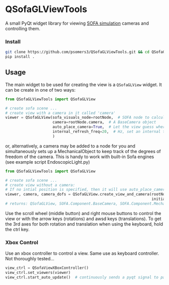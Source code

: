 # QSofaGLViewTools
A small PyQt widget library for viewing [SOFA simulation](https://www.sofa-framework.org/) cameras and controlling them.

### Install
```bash
git clone https://github.com/psomers3/QSofaGLViewTools.git && cd QSofaGLViewTools
pip install .
```

## Usage
The main widget to be used for creating the view is a `QSofaGLView` widget. It can be create in one of two ways:
```python
from QSofaGLViewTools import QSofaGLView

# create sofa scene ...
# create view with a camera in it called 'camera'
viewer = QSofaGLView(sofa_visuals_node=rootNode,  # SOFA node to calculate the visuals from
                     camera=rootNode.camera,  # A BaseCamera object
                     auto_place_camera=True,  # Let the view guess where the camera should be
                     internal_refresh_freq=20,  # Hz, set an internal timer to refresh the view. 
                     ) 
```
or, alternatively, a camera may be added to a node for you and simultaneously sets up a MechanicalObject to keep track of the degrees of freedom of the camera. This is handy to work with built-in Sofa engines (see example script EndoscopicLight.py)
```python
from QSofaGLViewTools import QSofaGLView

# create sofa scene ...
# create view without a camera:
# If no intial position is specified, then it will use auto_place_camera.
viewer, camera, camera_dofs = QSofaGLView.create_view_and_camera(rootNode,
                                                                 initial_position=[0, 15, 0, -0.707, 0., 0,0.707])
# returns: QSofaGLView, SOFA.Component.BaseCamera, SOFA.Component.MechanicalObject 
```
Use the scroll wheel (middle button) and right mouse buttons to control the view or with the arrow keys (rotations) and awsd keys (translations). To get the 3rd axes for both rotation and translation when using the keyboard, hold the ctrl key.

### Xbox Control
Use an xbox controller to control a view. Same use as keyboard controller. Not thoroughly tested...

```python
view_ctrl = QSofaViewXBoxController()
view_ctrl.set_viewers(viewer)
view_ctrl.start_auto_update()  # continuously sends a pyqt signal to paint the scene.
```